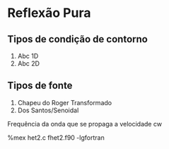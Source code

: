 # Reflexão Pura

## Tipos de condição de contorno

1. Abc 1D
2. Abc 2D

## Tipos de fonte

1. Chapeu do Roger Transformado
2. Dos Santos/Senoidal

Frequência da onda que se propaga a velocidade cw






%mex het2.c fhet2.f90 -lgfortran